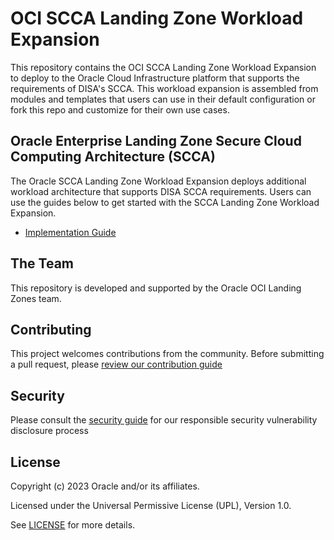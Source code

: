 # OCI SCCA Landing Zone Workload Expansion

This repository contains the OCI SCCA Landing Zone Workload Expansion to deploy to the Oracle Cloud Infrastructure platform that supports the requirements of DISA's SCCA. This workload expansion is assembled from modules and templates that users can use in their default configuration or fork this repo and customize for their own use cases.

## Oracle Enterprise Landing Zone Secure Cloud Computing Architecture (SCCA)

The Oracle SCCA Landing Zone Workload Expansion deploys additional workload architecture that supports DISA SCCA requirements. Users can use the guides below to get started with the SCCA Landing Zone Workload Expansion.

- [Implementation Guide](IMPLEMENTATION.md)

## The Team

This repository is developed and supported by the Oracle OCI Landing Zones team.

## Contributing

This project welcomes contributions from the community. Before submitting a pull request, please [review our contribution guide](./CONTRIBUTING.md)

## Security

Please consult the [security guide](./SECURITY.md) for our responsible security vulnerability disclosure process

## License

Copyright (c) 2023 Oracle and/or its affiliates.

Licensed under the Universal Permissive License (UPL), Version 1.0.

See [LICENSE](./LICENSE) for more details.

